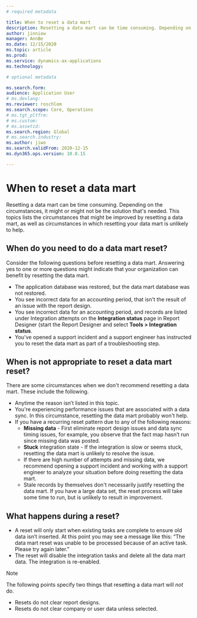 ```yaml
---
# required metadata

title: When to reset a data mart
description: Resetting a data mart can be time consuming. Depending on the circumstances, it might or might not be the solution that's needed. This topics lists the circumstances that might be improved by resetting a data mart, as well as circumstances in which resetting your data mart is unlikely to help.
author: jinniew
manager: AnnBe
ms.date: 12/15/2020
ms.topic: article
ms.prod: 
ms.service: dynamics-ax-applications
ms.technology: 

# optional metadata

ms.search.form: 
audience: Application User
# ms.devlang: 
ms.reviewer: roschlom
ms.search.scope: Core, Operations
# ms.tgt_pltfrm: 
# ms.custom: 
# ms.assetid: 
ms.search.region: Global
# ms.search.industry: 
ms.author: jiwo
ms.search.validFrom: 2020-12-15
ms.dyn365.ops.version: 10.0.15

---
```


# When to reset a data mart

Resetting a data mart can be time consuming. Depending on the circumstances, it might or might not be the solution that's needed. This topics lists the circumstances that might be improved by resetting a data mart, as well as circumstances in which resetting your data mart is unlikely to help.  

## When do you need to do a data mart reset?
Consider the following questions before resetting a data mart. Answering yes to one or more questions might indicate that your organization can benefit by resetting the data mart.

- The application database was restored, but the data mart database was not restored.
- You see incorrect data for an accounting period, that isn't the result of an issue with the report design.
- You see incorrect data for an accounting period, and records are listed under Integration attempts on the **Integration status** page in Report Designer (start the Report Designer and select **Tools > Integration status**.
- You've opened a support incident and a support engineer has instructed you to reset the data mart as part of a troubleshooting step.
 
## When is not appropriate to reset a data mart reset?
There are some circumstances when we don't recommend resetting a data mart. These include the following. 

- Anytime the reason isn’t listed in this topic.
- You're experiencing performance issues that are associated with a data sync. In this circumstance, resetting the data mart probably won't help.
- If you have a recurring reset pattern due to any of the following reasons: 
  - **Missing data** - First eliminate report design issues and data sync timing issues, for example, you observe that the fact map hasn’t run since missing data was posted.
  - **Stuck** integration state - If the integration is slow or seems stuck, resetting the data mart is unlikely to resolve the issue.
  - If there are high number of attempts and missing data, we recommend opening a support incident and working with a support engineer to analyze your situation before doing resetting the data mart.
  - Stale records by themselves don't necessarily justify resetting the data mart.  If you have a large data set, the reset process will take some time to run, but is unlikely to result in improvement.
 
## What happens during a reset?  
- A reset will only start when existing tasks are complete to ensure old data isn’t inserted.  At this point you may see a message like this: “The data mart reset was unable to be processed because of an active task. Please try again later.”
- The reset will disable the integration tasks and delete all the data mart data. The integration is re-enabled.

> [!Note]
> The following points specify two things that resetting a data mart will *not* do. <br>
> - Resets do not clear report designs. <br>
> - Resets do not clear company or user data unless selected.

